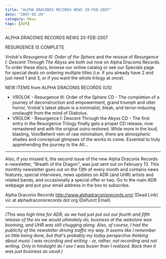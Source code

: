 ```yaml
---
title: "ALPHA DRACONIS RECORDS NEWS 20-FEB-2007"
date: "2007-02-20"
category: News
tags: [ADR]
---
```


ALPHA DRACONIS RECORDS NEWS 20-FEB-2007

RESURGENCE IS COMPLETE

Vrolok's *Resurgence III: Order of the Sphere* and the reissue of *Resurgence I: Descent Through The Abyss* are both out now on Alpha Draconis Records. To order these discs, browse our online catalog or see our Specials page for special deals on ordering multiple titles (i.e. if you already have 2 and just need 1 and 3, or if you want the whole trilogy at once).

NEW ITEMS from ALPHA DRACONIS RECORDS (US) 
- VROLOK - Resurgence III: Order of the Sphere CD - The completion of a journey of deconstruction and empowerment, grand triumph and utter horror, Vrolok's latest album is a minimalist, bleak, and terror-inducing onslaught from the mind of Diabolus. 
- VROLOK - Resurgence I: Descent Through the Abyss CD - The first entry in the Resurgence Trilogy finally gets a proper CD release, now remastered and with the original outro restored. While more in the loud, blasting, Von/Beherit vein of raw minimalism, there are atmospheric shades and conceptual glimpses of the works to come. Essential to truly apprehending the journey to the All...

***

Also, if you missed it, the second issue of the new Alpha Draconis Records e-newsletter, "Breath of the Dragon", was just sent out on February 13. This monthly newsletter goes out on the 13th of every month and contains news features, special interviews, news updates on ADR (and UHR) artists and related bands, and occasionally a special offer or two. Go to the main ADR webpage and put your email address in the box to subscribe.

 Alpha Draconis Records http://www.alphadraconisrecords.org/ (Dead Link) vic at alphadraconisrecords dot org (Defunct Email)

***

*(This was high time for ADR, as we had just put out our fourth and fifth release of the six we would ultimately do, business at the webstore was booming, and UHR was still chugging along. Also, of course, I had the publicity of the newsletter driving traffic my way. It seems like I remember so little being done, but that's probably my today perspective thinking about music I was recording and writing - or, rather, not recording and not writing. Only in hindsight do I see I was busier than I realized. Back then it was just business as usual.)*
